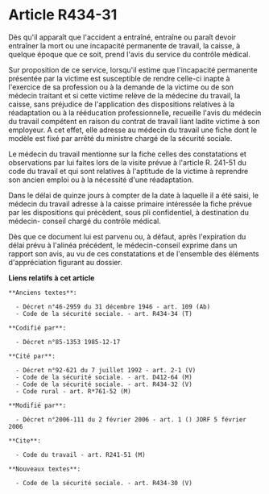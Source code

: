 # Article R434-31

Dès qu'il apparaît que l'accident a entraîné, entraîne ou paraît devoir entraîner la mort ou une incapacité permanente de
travail, la caisse, à quelque époque que ce soit, prend l'avis du service du contrôle médical. 

Sur proposition de ce service, lorsqu'il estime que l'incapacité permanente présentée par la victime est susceptible de
rendre celle-ci inapte à l'exercice de sa profession ou à la demande de la victime ou de son médecin traitant et si cette
victime relève de la médecine du travail, la caisse, sans préjudice de l'application des dispositions relatives à la
réadaptation ou à la rééducation professionnelle, recueille l'avis du médecin du travail compétent en raison du contrat de
travail liant ladite victime à son employeur. A cet effet, elle adresse au médecin du travail une fiche dont le modèle est
fixé par arrêté du ministre chargé de la sécurité sociale. 

Le médecin du travail mentionne sur la fiche celles des constatations et observations par lui faites lors de la visite prévue
à l'article R. 241-51 du code du travail et qui sont relatives à l'aptitude de la victime à reprendre son ancien emploi ou à
la nécessité d'une réadaptation. 

Dans le délai de quinze jours à compter de la date à laquelle il a été saisi, le médecin du travail adresse à la caisse
primaire intéressée la fiche prévue par les dispositions qui précèdent, sous pli confidentiel, à destination du médecin-
conseil chargé du contrôle médical. 

Dès que ce document lui est parvenu ou, à défaut, après l'expiration du délai prévu à l'alinéa précédent, le médecin-conseil
exprime dans un rapport son avis, au vu de ces constatations et de l'ensemble des éléments d'appréciation figurant au
dossier.

**Liens relatifs à cet article**

	**Anciens textes**:

	  - Décret n°46-2959 du 31 décembre 1946 - art. 109 (Ab)
	  - Code de la sécurité sociale. - art. R434-34 (T)

	**Codifié par**:

	  - Décret n°85-1353 1985-12-17

	**Cité par**:

	  - Décret n°92-621 du 7 juillet 1992 - art. 2-1 (V)
	  - Code de la sécurité sociale. - art. D412-64 (M)
	  - Code de la sécurité sociale. - art. R434-32 (V)
	  - Code rural - art. R*761-52 (M)

	**Modifié par**:

	  - Décret n°2006-111 du 2 février 2006 - art. 1 () JORF 5 février 2006

	**Cite**:

	  - Code du travail - art. R241-51 (M)

	**Nouveaux textes**:

	  - Code de la sécurité sociale. - art. R434-30 (V)
